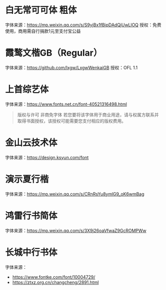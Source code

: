 # 白无常可可体 粗体

字体来源：https://mp.weixin.qq.com/s/S9yjBx1fBipDAdQjUwLlOQ
授权：免费使用，商用需自行捐款1元至支付宝公益

# 霞鹜文楷GB（Regular） 

字体来源：https://github.com/lxgw/LxgwWenkaiGB
授权：OFL 1.1

# 上首综艺体

字体来源：https://www.fonts.net.cn/font-40521316498.html
> 版权与许可
> 非商免字体
> 若您要将该字体用于商业用途，请与权属方联系并取得书面授权，该授权可能需要您支付相应的版权费用。

# 金山云技术体
字体来源：https://design.ksyun.com/font

# 演示夏行楷
字体来源：https://mp.weixin.qq.com/s/CRnRsYu8ymlG9_oK6wmBag

# 鸿雷行书简体
字体来源：https://mp.weixin.qq.com/s/3X9j26oaVfwaZ9GcROMPWw

# 长城中行书体
字体来源：
- https://www.fontke.com/font/10004729/
- https://ztxz.org.cn/changcheng/2891.html